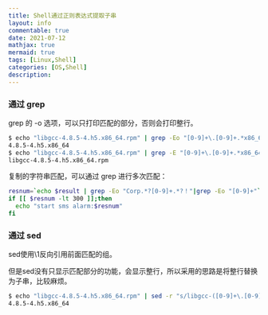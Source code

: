 ```yaml
---
title: Shell通过正则表达式提取子串
layout: info
commentable: true
date: 2021-07-12
mathjax: true
mermaid: true
tags: [Linux,Shell]
categories: [OS,Shell]
description: 
---
```


### 通过 grep

grep 的 -o 选项，可以只打印匹配的部分，否则会打印整行。

```bash
$ echo "libgcc-4.8.5-4.h5.x86_64.rpm" | grep -Eo "[0-9]+\.[0-9]+.*x86_64"
4.8.5-4.h5.x86_64
$ echo "libgcc-4.8.5-4.h5.x86_64.rpm" | grep -E "[0-9]+\.[0-9]+.*x86_64"
libgcc-4.8.5-4.h5.x86_64.rpm
```

复制的字符串匹配，可以通过 grep 进行多次匹配：

```sh
resnum=`echo $result | grep -Eo "Corp.*?[0-9]+.*?！"|grep -Eo "[0-9]+"`
if [[ $resnum -lt 300 ]];then
  echo "start sms alarm:$resnum"
fi
```

### 通过 sed

sed使用\1反向引用前面匹配的组。

但是sed没有只显示匹配部分的功能，会显示整行，所以采用的思路是将整行替换为子串，比较麻烦。

```bash
$ echo "libgcc-4.8.5-4.h5.x86_64.rpm" | sed -r "s/libgcc-([0-9]+\.[0-9]+.*)\.rpm/\1/g"
4.8.5-4.h5.x86_64
```

